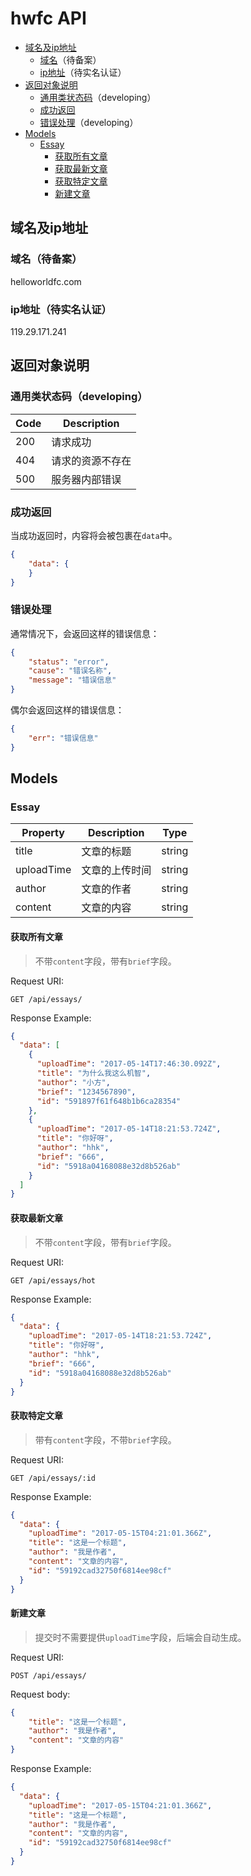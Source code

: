 # hwfc API

- [域名及ip地址](#域名及ip地址)
  - [域名](#域名)（待备案）
  - [ip地址](#ip地址)（待实名认证）
- [返回对象说明](#返回对象说明)
  - [通用类状态码](#通用类状态码)（developing）
  - [成功返回](#成功返回)
  - [错误处理](#错误处理)（developing）
- [Models](#Models)
  - [Essay](#Essay)
    - [获取所有文章](#获取所有文章)
    - [获取最新文章](#获取最新文章)
    - [获取特定文章](#获取特定文章)
    - [新建文章](#新建文章)

<a name="域名及ip地址"></a>

## 域名及ip地址

<a name="域名"></a>

### 域名（待备案）

helloworldfc.com

<a name="ip地址"></a>

### ip地址（待实名认证）

119.29.171.241

<a name="返回对象说明"></a>

## 返回对象说明

<a name="通用类状态码"></a>

### 通用类状态码（developing）

| Code | Description |
|------|-------------|
|200|请求成功|
|404|请求的资源不存在|
|500|服务器内部错误|

<a name="成功返回"></a>

### 成功返回

当成功返回时，内容将会被包裹在`data`中。

```json
{
    "data": {
    }
}
```

<a name="错误处理"></a>

### 错误处理

通常情况下，会返回这样的错误信息：

```json
{
    "status": "error",
    "cause": "错误名称",
    "message": "错误信息"
}
```

偶尔会返回这样的错误信息：

```json
{
    "err": "错误信息"
}
```

<a name="Models"></a>

## Models

<a name="Essay"></a>

### Essay

| Property | Description | Type |
|----------|-------------|------|
|title|文章的标题|string|
|uploadTime|文章的上传时间|string|
|author|文章的作者|string|
|content|文章的内容|string|

<a name="获取所有文章"></a>

#### 获取所有文章

> 不带`content`字段，带有`brief`字段。

Request URI:

```http
GET /api/essays/
```

Response Example:

```json
{
  "data": [
    {
      "uploadTime": "2017-05-14T17:46:30.092Z",
      "title": "为什么我这么机智",
      "author": "小方",
      "brief": "1234567890",
      "id": "591897f61f648b1b6ca28354"
    },
    {
      "uploadTime": "2017-05-14T18:21:53.724Z",
      "title": "你好呀",
      "author": "hhk",
      "brief": "666",
      "id": "5918a04168088e32d8b526ab"
    }
  ]
}
```

<a name="获取最新文章"></a>

#### 获取最新文章

> 不带`content`字段，带有`brief`字段。

Request URI:

```http
GET /api/essays/hot
```

Response Example:

```json
{
  "data": {
    "uploadTime": "2017-05-14T18:21:53.724Z",
    "title": "你好呀",
    "author": "hhk",
    "brief": "666",
    "id": "5918a04168088e32d8b526ab"
  }
}
```

<a name="获取特定文章"></a>

#### 获取特定文章

> 带有`content`字段，不带`brief`字段。

Request URI:

```http
GET /api/essays/:id
```

Response Example:

```json
{
  "data": {
    "uploadTime": "2017-05-15T04:21:01.366Z",
    "title": "这是一个标题",
    "author": "我是作者",
    "content": "文章的内容",
    "id": "59192cad32750f6814ee98cf"
  }
}
```

<a name="新建文章"></a>

#### 新建文章

> 提交时不需要提供`uploadTime`字段，后端会自动生成。

Request URI:

```http
POST /api/essays/
```

Request body:

```json
{
    "title": "这是一个标题",
    "author": "我是作者",
    "content": "文章的内容"
}
```

Response Example:

```json
{
  "data": {
    "uploadTime": "2017-05-15T04:21:01.366Z",
    "title": "这是一个标题",
    "author": "我是作者",
    "content": "文章的内容",
    "id": "59192cad32750f6814ee98cf"
  }
}
```
